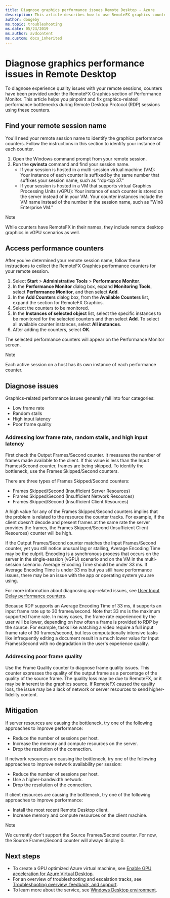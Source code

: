 ```yaml
---
title: Diagnose graphics performance issues Remote Desktop - Azure
description: This article describes how to use RemoteFX graphics counters in remote desktop protocol sessions to diagnose performance issues with graphics in Azure Virtual Desktop.
author: dougeby
ms.topic: troubleshooting
ms.date: 05/23/2019
ms.author: avdcontent
ms.custom: docs_inherited
---
```


# Diagnose graphics performance issues in Remote Desktop

To diagnose experience quality issues with your remote sessions, counters have been provided under the RemoteFX Graphics section of Performance Monitor. This article helps you pinpoint and fix graphics-related performance bottlenecks during Remote Desktop Protocol (RDP) sessions using these counters.

## Find your remote session name

You'll need your remote session name to identify the graphics performance counters. Follow the instructions in this section to identify your instance of each counter.

1. Open the Windows command prompt from your remote session.
2. Run the **qwinsta** command and find your session name.
    - If your session is hosted in a multi-session virtual machine (VM): Your instance of each counter is suffixed by the same number that suffixes your session name, such as "rdp-tcp 37."
    - If your session is hosted in a VM that supports virtual Graphics Processing Units (vGPU): Your instance of each counter is stored on the server instead of in your VM. Your counter instances include the VM name instead of the number in the session name, such as "Win8 Enterprise VM."

>[!NOTE]
> While counters have RemoteFX in their names, they include remote desktop graphics in vGPU scenarios as well.

## Access performance counters

After you've determined your remote session name, follow these instructions to collect the RemoteFX Graphics performance counters for your remote session.

1. Select **Start** > **Administrative Tools** > **Performance Monitor**.
2. In the **Performance Monitor** dialog box, expand **Monitoring Tools**, select **Performance Monitor**, and then select **Add**.
3. In the **Add Counters** dialog box, from the **Available Counters** list, expand the section for RemoteFX Graphics.
4. Select the counters to be monitored.
5. In the **Instances of selected object** list, select the specific instances to be monitored for the selected counters and then select **Add**. To select all available counter instances, select **All instances**.
6. After adding the counters, select **OK**.

The selected performance counters will appear on the Performance Monitor screen.

>[!NOTE]
>Each active session on a host has its own instance of each performance counter.

## Diagnose issues

Graphics-related performance issues generally fall into four categories:

- Low frame rate
- Random stalls
- High input latency
- Poor frame quality

### Addressing low frame rate, random stalls, and high input latency

First check the Output Frames/Second counter. It measures the number of frames made available to the client. If this value is less than the Input Frames/Second counter, frames are being skipped. To identify the bottleneck, use the Frames Skipped/Second counters.

There are three types of Frames Skipped/Second counters:

- Frames Skipped/Second (Insufficient Server Resources)
- Frames Skipped/Second (Insufficient Network Resources)
- Frames Skipped/Second (Insufficient Client Resources)

A high value for any of the Frames Skipped/Second counters implies that the problem is related to the resource the counter tracks. For example, if the client doesn't decode and present frames at the same rate the server provides the frames, the Frames Skipped/Second (Insufficient Client Resources) counter will be high.

If the Output Frames/Second counter matches the Input Frames/Second counter, yet you still notice unusual lag or stalling, Average Encoding Time may be the culprit. Encoding is a synchronous process that occurs on the server in the single-session (vGPU) scenario and on the VM in the multi-session scenario. Average Encoding Time should be under 33 ms. If Average Encoding Time is under 33 ms but you still have performance issues, there may be an issue with the app or operating system you are using.

For more information about diagnosing app-related issues, see [User Input Delay performance counters](/windows-server/remote/remote-desktop-services/rds-rdsh-performance-counters/).

Because RDP supports an Average Encoding Time of 33 ms, it supports an input frame rate up to 30 frames/second. Note that 33 ms is the maximum supported frame rate. In many cases, the frame rate experienced by the user will be lower, depending on how often a frame is provided to RDP by the source. For example, tasks like watching a video require a full input frame rate of 30 frames/second, but less computationally intensive tasks like infrequently editing a document result in a much lower value for Input Frames/Second with no degradation in the user's experience quality.

### Addressing poor frame quality

Use the Frame Quality counter to diagnose frame quality issues. This counter expresses the quality of the output frame as a percentage of the quality of the source frame. The quality loss may be due to RemoteFX, or it may be inherent to the graphics source. If RemoteFX caused the quality loss, the issue may be a lack of network or server resources to send higher-fidelity content.

## Mitigation

If server resources are causing the bottleneck, try one of the following approaches to improve performance:

- Reduce the number of sessions per host.
- Increase the memory and compute resources on the server.
- Drop the resolution of the connection.

If network resources are causing the bottleneck, try one of the following approaches to improve network availability per session:

- Reduce the number of sessions per host.
- Use a higher-bandwidth network.
- Drop the resolution of the connection.

If client resources are causing the bottleneck, try one of the following approaches to improve performance:

- Install the most recent Remote Desktop client.
- Increase memory and compute resources on the client machine.

> [!NOTE]
> We currently don't support the Source Frames/Second counter. For now, the Source Frames/Second counter will always display 0.

## Next steps

- To create a GPU optimized Azure virtual machine, see [Enable GPU acceleration for Azure Virtual Desktop](enable-gpu-acceleration.md).
- For an overview of troubleshooting and escalation tracks, see [Troubleshooting overview, feedback, and support](/troubleshoot/azure/virtual-desktop/troubleshoot-set-up-overview).
- To learn more about the service, see [Windows Desktop environment](environment-setup.md).
